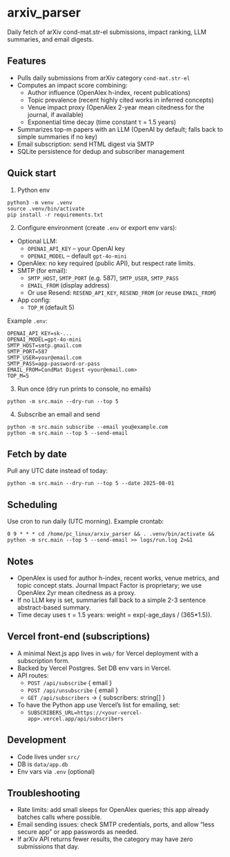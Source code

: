 # arxiv_parser

Daily fetch of arXiv cond-mat.str-el submissions, impact ranking, LLM summaries, and email digests.

## Features
- Pulls daily submissions from arXiv category `cond-mat.str-el`
- Computes an impact score combining:
  - Author influence (OpenAlex h-index, recent publications)
  - Topic prevalence (recent highly cited works in inferred concepts)
  - Venue impact proxy (OpenAlex 2-year mean citedness for the journal, if available)
  - Exponential time decay (time constant τ = 1.5 years)
- Summarizes top-m papers with an LLM (OpenAI by default; falls back to simple summaries if no key)
- Email subscription: send HTML digest via SMTP
- SQLite persistence for dedup and subscriber management

## Quick start
1) Python env
```
python3 -m venv .venv
source .venv/bin/activate
pip install -r requirements.txt
```

2) Configure environment (create `.env` or export env vars):
- Optional LLM:
  - `OPENAI_API_KEY` – your OpenAI key
  - `OPENAI_MODEL` – default `gpt-4o-mini`
- OpenAlex: no key required (public API), but respect rate limits.
- SMTP (for email):
  - `SMTP_HOST`, `SMTP_PORT` (e.g. 587), `SMTP_USER`, `SMTP_PASS`
  - `EMAIL_FROM` (display address)
  - Or use Resend: `RESEND_API_KEY`, `RESEND_FROM` (or reuse `EMAIL_FROM`)
- App config:
  - `TOP_M` (default 5)

Example `.env`:
```
OPENAI_API_KEY=sk-...
OPENAI_MODEL=gpt-4o-mini
SMTP_HOST=smtp.gmail.com
SMTP_PORT=587
SMTP_USER=your@email.com
SMTP_PASS=app-password-or-pass
EMAIL_FROM=CondMat Digest <your@email.com>
TOP_M=5
```

3) Run once (dry run prints to console, no emails)
```
python -m src.main --dry-run --top 5
```

4) Subscribe an email and send
```
python -m src.main subscribe --email you@example.com
python -m src.main --top 5 --send-email
```

## Fetch by date
Pull any UTC date instead of today:
```
python -m src.main --dry-run --top 5 --date 2025-08-01
```

## Scheduling
Use cron to run daily (UTC morning). Example crontab:
```
0 9 * * * cd /home/pc_linux/arxiv_parser && . .venv/bin/activate && python -m src.main --top 5 --send-email >> logs/run.log 2>&1
```

## Notes
- OpenAlex is used for author h-index, recent works, venue metrics, and topic concept stats. Journal Impact Factor is proprietary; we use OpenAlex 2yr mean citedness as a proxy.
- If no LLM key is set, summaries fall back to a simple 2-3 sentence abstract-based summary.
- Time decay uses τ = 1.5 years: weight = exp(-age_days / (365*1.5)).

## Vercel front-end (subscriptions)
- A minimal Next.js app lives in `web/` for Vercel deployment with a subscription form.
- Backed by Vercel Postgres. Set DB env vars in Vercel.
- API routes:
  - `POST /api/subscribe` { email }
  - `POST /api/unsubscribe` { email }
  - `GET /api/subscribers` -> { subscribers: string[] }
- To have the Python app use Vercel’s list for emailing, set:
  - `SUBSCRIBERS_URL=https://<your-vercel-app>.vercel.app/api/subscribers`

## Development
- Code lives under `src/`
- DB is `data/app.db`
- Env vars via `.env` (optional)

## Troubleshooting
- Rate limits: add small sleeps for OpenAlex queries; this app already batches calls where possible.
- Email sending issues: check SMTP credentials, ports, and allow “less secure app” or app passwords as needed.
- If arXiv API returns fewer results, the category may have zero submissions that day.
